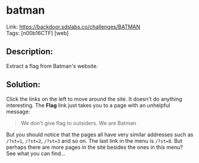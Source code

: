 batman
======

Link: https://backdoor.sdslabs.co/challenges/BATMAN \
Tags: [n00b16CTF] [web]

Description:
------------

Extract a flag from Batman's website.

Solution:
---------

Click the links on the left to move around the site. It doesn't do anything interesting. The **Flag** link just takes you to a page with an unhelpful message:

> We don't give flag to outsiders. We are Batman

But you should notice that the pages all have very similar addresses such as `/?st=1`, `/?st=2`, `/?st=3` and so on. The last link in the menu is `/?st=8`. But perhaps there are more pages in the site besides the ones in this menu? See what you can find...

